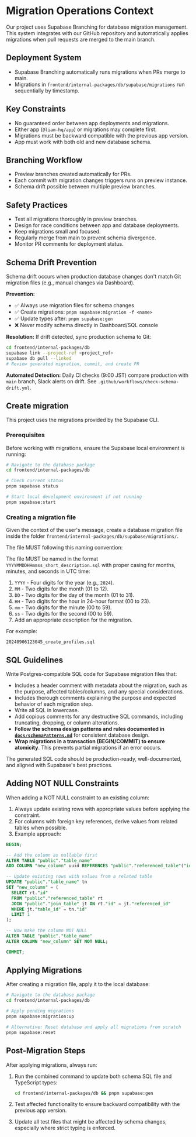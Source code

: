 # Migration Operations Context

Our project uses Supabase Branching for database migration management. This system integrates with our GitHub repository and automatically applies migrations when pull requests are merged to the main branch.

## Deployment System

- Supabase Branching automatically runs migrations when PRs merge to main.
- Migrations in `frontend/internal-packages/db/supabase/migrations` run sequentially by timestamp.

## Key Constraints

- No guaranteed order between app deployments and migrations.
- Either app (`@liam-hq/app`) or migrations may complete first.
- Migrations must be backward compatible with the previous app version.
- App must work with both old and new database schema.

## Branching Workflow

- Preview branches created automatically for PRs.
- Each commit with migration changes triggers runs on preview instance.
- Schema drift possible between multiple preview branches.

## Safety Practices

- Test all migrations thoroughly in preview branches.
- Design for race conditions between app and database deployments.
- Keep migrations small and focused.
- Regularly merge from main to prevent schema divergence.
- Monitor PR comments for deployment status.

## Schema Drift Prevention

Schema drift occurs when production database changes don't match Git migration files (e.g., manual changes via Dashboard).

**Prevention:**
- ✅ Always use migration files for schema changes
- ✅ Create migrations: `pnpm supabase:migration -f <name>`
- ✅ Update types after: `pnpm supabase:gen`
- ❌ Never modify schema directly in Dashboard/SQL console

**Resolution:**
If drift detected, sync production schema to Git:
```bash
cd frontend/internal-packages/db
supabase link --project-ref <project_ref>
supabase db pull --linked
# Review generated migration, commit, and create PR
```

**Automated Detection:**
Daily CI checks (9:00 JST) compare production with `main` branch, Slack alerts on drift. See `.github/workflows/check-schema-drift.yml`.

## Create migration

This project uses the migrations provided by the Supabase CLI.

### Prerequisites

Before working with migrations, ensure the Supabase local environment is running:

```bash
# Navigate to the database package
cd frontend/internal-packages/db

# Check current status
pnpm supabase status

# Start local development environment if not running
pnpm supabase:start
```

### Creating a migration file

Given the context of the user's message, create a database migration file inside the folder `frontend/internal-packages/db/supabase/migrations/`.

The file MUST following this naming convention:

The file MUST be named in the format `YYYYMMDDHHmmss_short_description.sql` with proper casing for months, minutes, and seconds in UTC time:

1. `YYYY` - Four digits for the year (e.g., `2024`).
2. `MM` - Two digits for the month (01 to 12).
3. `DD` - Two digits for the day of the month (01 to 31).
4. `HH` - Two digits for the hour in 24-hour format (00 to 23).
5. `mm` - Two digits for the minute (00 to 59).
6. `ss` - Two digits for the second (00 to 59).
7. Add an appropriate description for the migration.

For example:

```
20240906123045_create_profiles.sql
```

## SQL Guidelines

Write Postgres-compatible SQL code for Supabase migration files that:

- Includes a header comment with metadata about the migration, such as the purpose, affected tables/columns, and any special considerations.
- Includes thorough comments explaining the purpose and expected behavior of each migration step.
- Write all SQL in lowercase.
- Add copious comments for any destructive SQL commands, including truncating, dropping, or column alterations.
- **Follow the schema design patterns and rules documented in [`docs/schemaPatterns.md`](./schemaPatterns.md)** for consistent database design.
- **Wrap migrations in a transaction (BEGIN/COMMIT) to ensure atomicity**. This prevents partial migrations if an error occurs.

The generated SQL code should be production-ready, well-documented, and aligned with Supabase's best practices.

## Adding NOT NULL Constraints

When adding a NOT NULL constraint to an existing column:

1. Always update existing rows with appropriate values before applying the constraint.
2. For columns with foreign key references, derive values from related tables when possible.
3. Example approach:

```sql
BEGIN;

-- Add the column as nullable first
ALTER TABLE "public"."table_name"
ADD COLUMN "new_column" uuid REFERENCES "public"."referenced_table"("id") ON UPDATE CASCADE ON DELETE RESTRICT;

-- Update existing rows with values from a related table
UPDATE "public"."table_name" tn
SET "new_column" = (
  SELECT rt."id"
  FROM "public"."referenced_table" rt
  JOIN "public"."join_table" jt ON rt."id" = jt."referenced_id"
  WHERE jt."table_id" = tn."id"
  LIMIT 1
);

-- Now make the column NOT NULL
ALTER TABLE "public"."table_name"
ALTER COLUMN "new_column" SET NOT NULL;

COMMIT;
```

## Applying Migrations

After creating a migration file, apply it to the local database:

```bash
# Navigate to the database package
cd frontend/internal-packages/db

# Apply pending migrations
pnpm supabase:migration:up

# Alternative: Reset database and apply all migrations from scratch
pnpm supabase:reset
```

## Post-Migration Steps

After applying migrations, always run:

1. Run the combined command to update both schema SQL file and TypeScript types:

   ```sh
   cd frontend/internal-packages/db && pnpm supabase:gen
   ```

2. Test affected functionality to ensure backward compatibility with the previous app version.

3. Update all test files that might be affected by schema changes, especially where strict typing is enforced.
